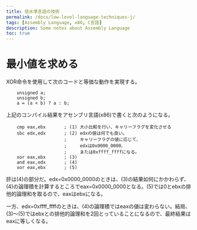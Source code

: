 ```yaml
---
title: 低水準言語の技術
permalink: /docs/low-level-language-techniques-j/
tags: [Assembly Language, x80, C言語]
description: Some notes about Assembly Language
toc: true
---
```


# 最小値を求める

XOR命令を使用して次のコードと等価な動作を実現する。

```
    unsigned a;
    unsigned b;
    a = (a < b) ? a : b;
```

上記のコンパイル結果をアセンブリ言語(x86)で書くと次のようになる。

```
    cmp eax,ebx       ; (1) 大小比較を行い、キャリーフラグを変化させる
    sbc edx,edx       ; (2) edxの値は何でも良い。
                      ;     キャリーフラグの値に応じて、
                      ;     edxは0x0000_0000、
                      ;     または0xffff_ffffになる。
    xor eax,ebx       ; (3)
    and eax,edx       ; (4)
    xor eax,ebx       ; (5)
```

肝は(4)の部分だ。edx=0x0000_0000のときは、(3)の結果如何にかかわらず、(4)の論理積を計算するところでeax=0x0000_0000となる。(5)では0とebxの排他的論理和を取るので、eaxはebxになる。

一方、edx=0xffff_ffffのときは、(4)の論理積ではeaxの値は変わらない。結局、(3)〜(5)ではebxとの排他的論理和を2回とっていることになるので、最終結果はeaxに等しくなる。
